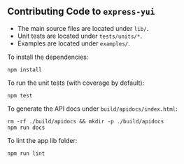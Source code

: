 ## Contributing Code to `express-yui`

- The main source files are located under `lib/`.
- Unit tests are located under `tests/units/*`.
- Examples are located under `examples/`.

To install the dependencies:

    npm install

To run the unit tests (with coverage by default):

    npm test

To generate the API docs under `build/apidocs/index.html`:

    rm -rf ./build/apidocs && mkdir -p ./build/apidocs
    npm run docs

To lint the app lib folder:

    npm run lint